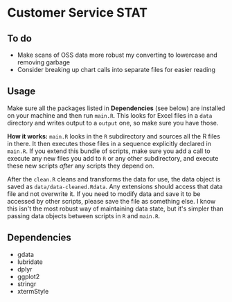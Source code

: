 # Customer Service STAT

## To do

 * Make scans of OSS data more robust my converting to lowercase and removing garbage
 * Consider breaking up chart calls into separate files for easier reading

## Usage

Make sure all the packages listed in __Dependencies__ (see below) are installed on your machine and then run `main.R`. This looks for Excel files in a `data` directory and writes output to a `output` one, so make sure you have those.

__How it works:__ `main.R` looks in the `R` subdirectory and sources all the R files in there. It then executes those files in a sequence explicitly declared in `main.R`. If you extend this bundle of scripts, make sure you add a call to execute any new files you add to `R` or any other subdirectory, and execute these new scripts _after_ any scripts they depend on.

After the `clean.R` cleans and transforms the data for use, the data object is saved as `data/data-cleaned.Rdata`. Any extensions should access that data file and not overwrite it. If you need to modify data and save it to be accessed by other scripts, please save the file as something else. I know this isn't the most robust way of maintaining data state, but it's simpler than passing data objects between scripts in `R` and `main.R`.

## Dependencies

 * gdata
 * lubridate
 * dplyr
 * ggplot2
 * stringr
 * xtermStyle
